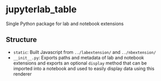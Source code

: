 # jupyterlab_table

Single Python package for lab and notebook extensions

## Structure

* `static`: Built Javascript from `../labextension/` and `../nbextension/`
* `__init__.py`: Exports paths and metadata of lab and notebook extensions and exports an optional `display` method that can be imported into a notebook and used to easily display data using this renderer
